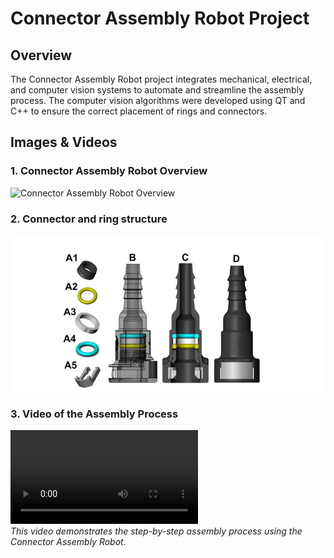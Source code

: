 # Connector Assembly Robot Project

## Overview
The Connector Assembly Robot project integrates mechanical, electrical, and computer vision systems to automate and streamline the assembly process. The computer vision algorithms were developed using QT and C++ to ensure the correct placement of rings and connectors.

## Images & Videos

### 1. Connector Assembly Robot Overview
![Connector Assembly Robot Overview](assembely.png)

### 2. Connector and ring structure
![Connector and ring structure](connector.png)

### 3. Video of the Assembly Process
![Video of the Assembly Process](samplevideo.mp4)  
*This video demonstrates the step-by-step assembly process using the Connector Assembly Robot.*
